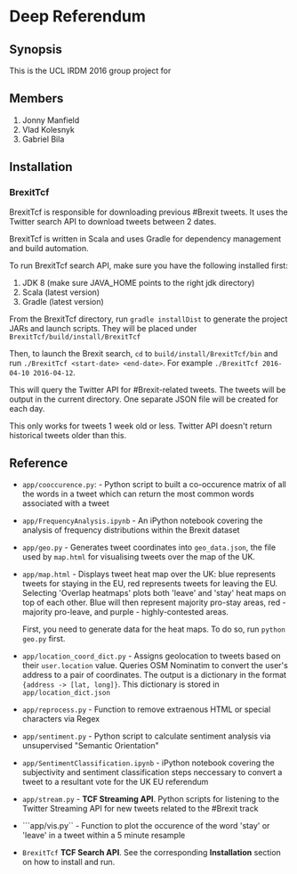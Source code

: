 # Deep Referendum

## Synopsis

This is the UCL IRDM 2016 group project for

## Members

1. Jonny Manfield
1. Vlad Kolesnyk
1. Gabriel Bila

## Installation

### BrexitTcf 

BrexitTcf is responsible for downloading previous #Brexit tweets. It uses the Twitter search API to download tweets between 2 dates.

BrexitTcf is written in Scala and uses Gradle for dependency management and build automation.

To run BrexitTcf search API, make sure you have the following installed first:

1. JDK 8 (make sure JAVA_HOME points to the right jdk directory)
1. Scala (latest version)
1. Gradle (latest version)

From the BrexitTcf directory, run ```gradle installDist``` to generate the project JARs and launch scripts. They will be placed under ```BrexitTcf/build/install/BrexitTcf```

Then, to launch the Brexit search, ```cd``` to ```build/install/BrexitTcf/bin``` and run ```./BrexitTcf <start-date> <end-date>```. For example ```./BrexitTcf 2016-04-10 2016-04-12```.

This will query the Twitter API for #Brexit-related tweets. The tweets will be output in the current directory. One separate JSON file will be created for each day.

This only works for tweets 1 week old or less. Twitter API doesn't return historical tweets older than this.

## Reference

<!--List all Python scripts and other components here. Use alphabetical order to keep things nice and clean.--> 

* ```app/cooccurence.py```: - Python script to built a co-occurence matrix of all the words in a tweet which can return the most common words associated with a tweet

* ```app/FrequencyAnalysis.ipynb``` - An iPython notebook covering the analysis of frequency distributions within the Brexit dataset

* ```app/geo.py``` - Generates tweet coordinates into ```geo_data.json```, the file used by ```map.html``` for visualising tweets over the map of the UK.

* ```app/map.html``` - Displays tweet heat map over the UK: blue represents tweets for staying in the EU, red represents tweets for leaving the EU. Selecting 'Overlap heatmaps' plots both 
'leave' and 'stay' heat maps on top of each other. Blue will then represent majority pro-stay areas, red - majority pro-leave, and purple - highly-contested areas. 

   First, you need to generate data for the heat maps. To do so, run ```python geo.py``` first.

* ```app/location_coord_dict.py``` - Assigns geolocation to tweets based on their ```user.location``` value. Queries OSM Nominatim to convert the user's address to a pair of coordinates.
  The output is a dictionary in the format ```{address -> [lat, long]}```. This dictionary is stored in ```app/location_dict.json```

* ```app/reprocess.py``` - Function to remove extraenous HTML or special characters via Regex

* ```app/sentiment.py``` - Python script to calculate sentiment analysis via unsupervised "Semantic Orientation"

* ```app/SentimentClassification.ipynb```  - iPython notebook covering the subjectivity and sentiment classification steps neccessary to convert a tweet to a resultant vote for the UK EU referendum

* ```app/stream.py``` - __TCF Streaming API__. Python scripts for listening to the Twitter Streaming API for new tweets related to the #Brexit track

* ```app/vis.py`` - Function to plot the occurence of the word 'stay' or 'leave' in a tweet within a 5 minute resample

* ```BrexitTcf``` __TCF Search API__. See the corresponding __Installation__ section on how to install and run.
